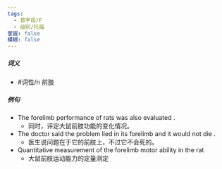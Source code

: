 ```yaml
---
tags:
  - 首字母/F
  - 级别/托福
掌握: false
模糊: false
---
```

##### 词义
- #词性/n  前肢
##### 例句
- The forelimb performance of rats was also evaluated .
	- 同时，评定大鼠前肢功能的变化情况。
- The doctor said the problem lied in its forelimb and it would not die .
	- 医生说问题在于它的前肢上，不过它不会死的。
- Quantitative measurement of the forelimb motor ability in the rat
	- 大鼠前肢运动能力的定量测定
